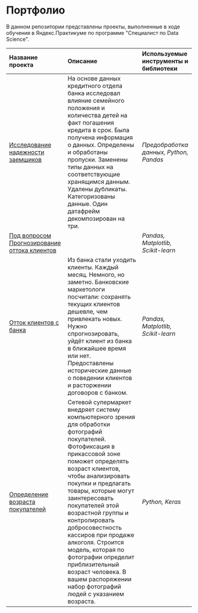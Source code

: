 # Портфолио #
В данном репозитории представлены проекты, выполненные в ходе обучения в Яндекс.Практикуме по программе "Специалист по Data Science".

| Название проекта | Описание | Используемые инструменты и библиотеки |
| :- | :- | :- |
| [Исследование надежности заемщиков](https://github.com/Kpitl/Yandex_practicum/tree/a421f81327ff1e4f6d8ce19a1ff8f6c7272002ab/Borrower%20reliability%20study) | На основе данных кредитного отдела банка исследовал влияние семейного положения и количества детей на факт погашения кредита в срок. Была получена информация о данных. Определены и обработаны пропуски. Заменены типы данных на соответствующие хранящимся данным. Удалены дубликаты. Категоризованы данные. Один датафрейм декомпозирован на три. | *Предобработка данных, Python, Pandas* | 
| [Под вопросом Прогнозирование оттока клиентов](https://github.com/Kpitl/Yandex_practicum/tree/caa6bcd36a6d81eb3f49cbba07edf75def32990e/Churn%20forecasting%20clients) |  | *Pandas, Matplotlib, Scikit-learn* |
| [Отток клиентов с банка](https://github.com/Kpitl/Yandex_practicum/tree/caa6bcd36a6d81eb3f49cbba07edf75def32990e/Customer%20churn) | Из банка стали уходить клиенты. Каждый месяц. Немного, но заметно. Банковские маркетологи посчитали: сохранять текущих клиентов дешевле, чем привлекать новых. Нужно спрогнозировать, уйдёт клиент из банка в ближайшее время или нет. Предоставлены исторические данные о поведении клиентов и расторжении договоров с банком. | *Pandas, Matplotlib, Scikit-learn* |
| [Определение возраста покупателей](https://github.com/Kpitl/Yandex_practicum/tree/16015d15ffbaa698aaf108c4290e5fd719548dd8/Determining%20the%20age%20of%20buyers) |Сетевой супермаркет внедряет систему компьютерного зрения для обработки фотографий покупателей. Фотофиксация в прикассовой зоне поможет определять возраст клиентов, чтобы анализировать покупки и предлагать товары, которые могут заинтересовать покупателей этой возрастной группы и контролировать добросовестность кассиров при продаже алкоголя. Строится модель, которая по фотографии определит приблизительный возраст человека. В вашем распоряжении набор фотографий людей с указанием возраста.  | *Python, Keras* |

